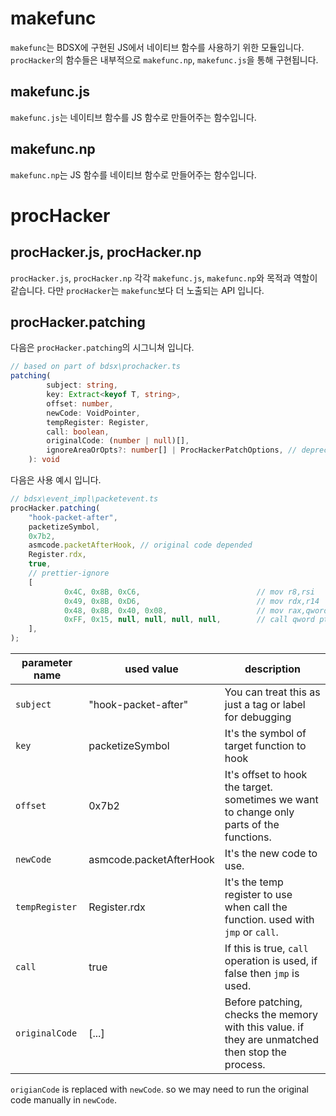 # makefunc

`makefunc`는 BDSX에 구현된 JS에서 네이티브 함수를 사용하기 위한 모듈입니다.
`procHacker`의 함수들은 내부적으로 `makefunc.np`, `makefunc.js`을 통해 구현됩니다.

## makefunc.js

`makefunc.js`는 네이티브 함수를 JS 함수로 만들어주는 함수입니다.

## makefunc.np

`makefunc.np`는 JS 함수를 네이티브 함수로 만들어주는 함수입니다.

# procHacker

## procHacker.js, procHacker.np

`procHacker.js`, `procHacker.np` 각각 `makefunc.js`, `makefunc.np`와 목적과 역할이 같습니다. 다만 `procHacker`는 `makefunc`보다 더 노출되는 API 입니다.

## procHacker.patching

다음은 `procHacker.patching`의 시그니쳐 입니다.

```ts
// based on part of bdsx\prochacker.ts
patching(
        subject: string,
        key: Extract<keyof T, string>,
        offset: number,
        newCode: VoidPointer,
        tempRegister: Register,
        call: boolean,
        originalCode: (number | null)[],
        ignoreAreaOrOpts?: number[] | ProcHackerPatchOptions, // deprecated
    ): void
```

다음은 사용 예시 입니다.

```ts
// bdsx\event_impl\packetevent.ts
procHacker.patching(
    "hook-packet-after",
    packetizeSymbol,
    0x7b2,
    asmcode.packetAfterHook, // original code depended
    Register.rdx,
    true,
    // prettier-ignore
    [
            0x4C, 0x8B, 0xC6,                          // mov r8,rsi
            0x49, 0x8B, 0xD6,                          // mov rdx,r14
            0x48, 0x8B, 0x40, 0x08,                    // mov rax,qword ptr ds:[rax+8]
            0xFF, 0x15, null, null, null, null,        // call qword ptr ds:[<__guard_dispatch_icall_fptr>]
    ],
);
```

| parameter name | used value              | description                                                                                      |
| -------------- | ----------------------- | ------------------------------------------------------------------------------------------------ |
| `subject`      | "hook-packet-after"     | You can treat this as just a tag or label for debugging                                          |
| `key`          | packetizeSymbol         | It's the symbol of target function to hook                                                       |
| `offset`       | 0x7b2                   | It's offset to hook the target. sometimes we want to change only parts of the functions.         |
| `newCode`      | asmcode.packetAfterHook | It's the new code to use.                                                                        |
| `tempRegister` | Register.rdx            | It's the temp register to use when call the function. used with `jmp` or `call`.                 |
| `call`         | true                    | If this is true, `call` operation is used, if false then `jmp` is used.                          |
| `originalCode` | [...]                   | Before patching, checks the memory with this value. if they are unmatched then stop the process. |

`origianCode` is replaced with `newCode`. so we may need to run the original code manually in `newCode`.
